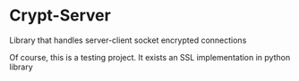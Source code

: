 # Crypt-Server

Library that handles server-client socket encrypted connections

Of course, this is a testing project. It exists an SSL implementation in python library
